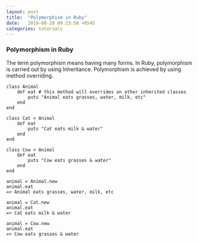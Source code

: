 ```yaml
---
layout: post
title:  "Polymorphism in Ruby"
date:   2019-08-28 09:23:58 +0545
categories: tutorials
---
```


### Polymorphism in Ruby

The term polymorphism means having many forms. In Ruby, polymorphism is carried out by using Inheritance. Polymorphism is achieved by using method overriding.

```
class Animal
    def eat # this method will overrides on other inherited classes
        puts "Animal eats grasses, water, milk, etc"
    end
end

class Cat < Animal
    def eat
        puts "Cat eats milk & water"
    end
end

class Cow < Animal
    def eat
        puts "Cow eats grasses & water"
    end
end
```

```
animal = Animal.new
animal.eat
=> Animal eats grasses, water, milk, etc

animal = Cat.new
animal.eat
=> Cat eats milk & water

animal = Cow.new
animal.eat
=> Cow eats grasses & water
```